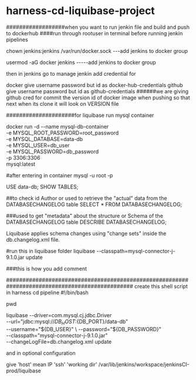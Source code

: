 # harness-cd-liquibase-project





##################when you want to run jenkin file and build and push to dockerhub 
####run through rootuser in terminal before running jenkin pipelines

 chown jenkins:jenkins /var/run/docker.sock                            ---add jenkins to docker group 
 
 usermod -aG docker jenkins                                          -----add jenkins to docker group   



 then in jenkins  go to manage jenkin add credential for 

 docker      give username password  but id as docker-hub-credentials 
 github    give username password    but id as github-credentials     ######we are giving github cred for commit the version id of docker image when pushing so that next when its clone it will look on VERSION file 
 

#####################for liquibase run mysql container
 


docker run -d --name mysql-db-container \
  -e MYSQL_ROOT_PASSWORD=root_password \
  -e MYSQL_DATABASE=data-db \
  -e MYSQL_USER=db_user \
  -e MYSQL_PASSWORD=db_password \
  -p 3306:3306 \
  mysql:latest



#after entering in container
mysql -u root -p


USE data-db;
SHOW TABLES;


##to check id Author or used to retrieve the "actual" data from the DATABASECHANGELOG table
SELECT * FROM DATABASECHANGELOG;


###used to get "metadata" about the structure or Schema of the DATABASECHANGELOG table
DESCRIBE  DATABASECHANGELOG;



Liquibase applies schema changes using "change sets" inside the db.changelog.xml file.



#run this in liquibase folder
liquibase --classpath=mysql-connector-j-9.1.0.jar  update



###this is how you add comment
 <!-- commented one This XML file contains the database changes (schema changes, tables, columns, etc.). -->

###############################################################################################
create this shell script in harness cd pipeline
#!/bin/bash

pwd


liquibase --driver=com.mysql.cj.jdbc.Driver \
  --url="jdbc:mysql://${DB_HOST}:${DB_PORT}/data-db" \
  --username="${DB_USER}" \
  --password="${DB_PASSWORD}" \
  --classpath="mysql-connector-j-9.1.0.jar" \
  --changeLogFile=db.changelog.xml update







and in optional configuration

give 'host' mean IP
'ssh'
'working dir'
/var/lib/jenkins/workspace/jenkinsCI-prod/liquibase


